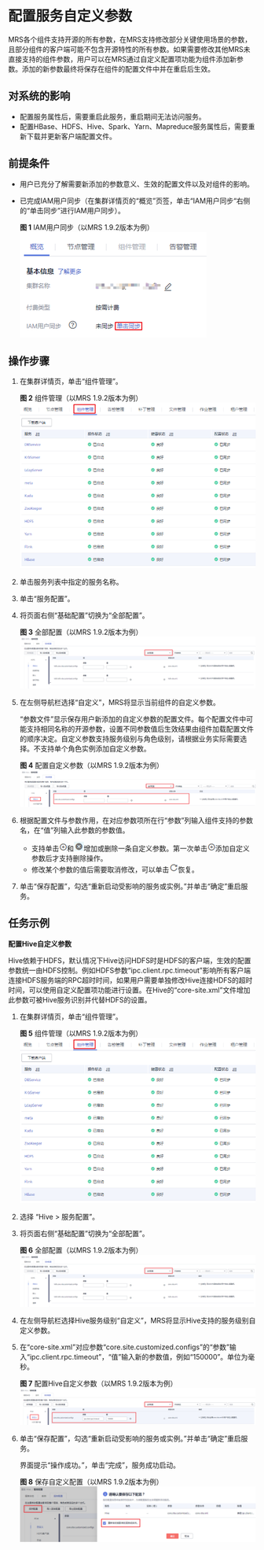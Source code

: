 # 配置服务自定义参数<a name="mrs_01_0205"></a>

MRS各个组件支持开源的所有参数，在MRS支持修改部分关键使用场景的参数，且部分组件的客户端可能不包含开源特性的所有参数。如果需要修改其他MRS未直接支持的组件参数，用户可以在MRS通过自定义配置项功能为组件添加新参数。添加的新参数最终将保存在组件的配置文件中并在重启后生效。

## 对系统的影响<a name="section52388079191833"></a>

-   配置服务属性后，需要重启此服务，重启期间无法访问服务。
-   配置HBase、HDFS、Hive、Spark、Yarn、Mapreduce服务属性后，需要重新下载并更新客户端配置文件。

## 前提条件<a name="section41613932191911"></a>

-   用户已充分了解需要新添加的参数意义、生效的配置文件以及对组件的影响。
-   已完成IAM用户同步（在集群详情页的“概览”页签，单击“IAM用户同步“右侧的“单击同步”进行IAM用户同步）。

    **图 1**  IAM用户同步（以MRS 1.9.2版本为例）<a name="zh-cn_topic_0173397554_zh-cn_topic_0173397446_fig147531617121511"></a>  
    ![](figures/IAM用户同步（以MRS-1-9-2版本为例）-17.png "IAM用户同步（以MRS-1-9-2版本为例）-17")


## 操作步骤<a name="section46971658191927"></a>

1.  在集群详情页，单击“组件管理”。

    **图 2**  组件管理（以MRS 1.9.2版本为例）<a name="fig16960192962813"></a>  
    ![](figures/组件管理（以MRS-1-9-2版本为例）.png "组件管理（以MRS-1-9-2版本为例）")

2.  单击服务列表中指定的服务名称。
3.  单击“服务配置”。
4.  将页面右侧“基础配置”切换为“全部配置”。

    **图 3**  全部配置（以MRS 1.9.2版本为例）<a name="fig6828556138"></a>  
    ![](figures/全部配置（以MRS-1-9-2版本为例）-18.png "全部配置（以MRS-1-9-2版本为例）-18")

5.  在左侧导航栏选择“自定义”，MRS将显示当前组件的自定义参数。

    “参数文件”显示保存用户新添加的自定义参数的配置文件。每个配置文件中可能支持相同名称的开源参数，设置不同参数值后生效结果由组件加载配置文件的顺序决定。自定义参数支持服务级别与角色级别，请根据业务实际需要选择。不支持单个角色实例添加自定义参数。

    **图 4**  配置自定义参数（以MRS 1.9.2版本为例）<a name="fig165172171513"></a>  
    ![](figures/配置自定义参数（以MRS-1-9-2版本为例）.png "配置自定义参数（以MRS-1-9-2版本为例）")

6.  根据配置文件与参数作用，在对应参数项所在行“参数”列输入组件支持的参数名，在“值”列输入此参数的参数值。
    -   支持单击![](figures/zh-cn_image_0264268497.png)和![](figures/zh-cn_image_0264269270.png)增加或删除一条自定义参数。第一次单击![](figures/zh-cn_image_0264269204.png)添加自定义参数后才支持删除操作。
    -   修改某个参数的值后需要取消修改，可以单击![](figures/zh-cn_image_0264268707.png)恢复。

7.  单击“保存配置”，勾选“重新启动受影响的服务或实例。”并单击“确定”重启服务。

## 任务示例<a name="section32890065192053"></a>

**配置Hive自定义参数**

Hive依赖于HDFS，默认情况下Hive访问HDFS时是HDFS的客户端，生效的配置参数统一由HDFS控制。例如HDFS参数“ipc.client.rpc.timeout”影响所有客户端连接HDFS服务端的RPC超时时间，如果用户需要单独修改Hive连接HDFS的超时时间，可以使用自定义配置项功能进行设置。在Hive的“core-site.xml”文件增加此参数可被Hive服务识别并代替HDFS的设置。

1.  在集群详情页，单击“组件管理”。

    **图 5**  组件管理（以MRS 1.9.2版本为例）<a name="fig759773418259"></a>  
    ![](figures/组件管理（以MRS-1-9-2版本为例）.png "组件管理（以MRS-1-9-2版本为例）")

2.  选择 “Hive \> 服务配置”。
3.  将页面右侧“基础配置”切换为“全部配置”。

    **图 6**  全部配置（以MRS 1.9.2版本为例）<a name="zh-cn_topic_0173397557_fig6828556138"></a>  
    ![](figures/全部配置（以MRS-1-9-2版本为例）-18.png "全部配置（以MRS-1-9-2版本为例）-18")

4.  在左侧导航栏选择Hive服务级别“自定义”，MRS将显示Hive支持的服务级别自定义参数。
5.  在“core-site.xml”对应参数“core.site.customized.configs”的“参数”输入“ipc.client.rpc.timeout”，“值”输入新的参数值，例如“150000”。单位为毫秒。

    **图 7**  配置Hive自定义参数（以MRS 1.9.2版本为例）<a name="fig13155248164119"></a>  
    ![](figures/配置Hive自定义参数（以MRS-1-9-2版本为例）.png "配置Hive自定义参数（以MRS-1-9-2版本为例）")

6.  单击“保存配置”，勾选“重新启动受影响的服务或实例。”并单击“确定”重启服务。

    界面提示“操作成功。”，单击“完成”，服务成功启动。

    **图 8**  保存自定义配置（以MRS 1.9.2版本为例）<a name="fig1360765484617"></a>  
    ![](figures/保存自定义配置（以MRS-1-9-2版本为例）.png "保存自定义配置（以MRS-1-9-2版本为例）")


